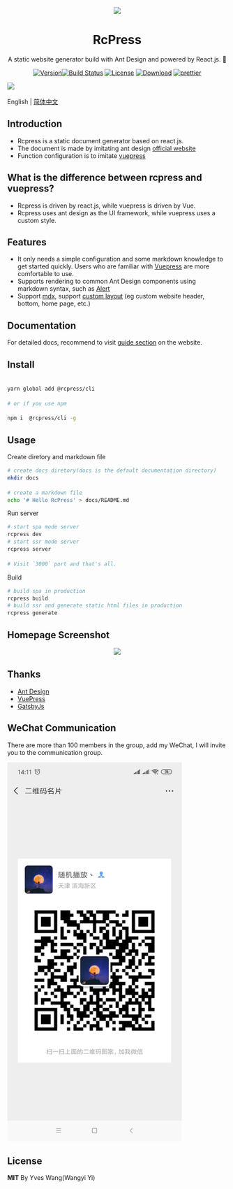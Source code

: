  <p align="center"><a href="https://www.yvescoding.com/rcpress/"><img width="100" src="https://www.yvescoding.com/rcpress/favicon.png" /></a></p>

<h1 align="center">RcPress</h1>
<p align="center">
A static website generator build with Ant Design and powered by React.js. 🎨
</p>
<p align="center">
  <a href="https://www.npmjs.com/package/@rcpress/core"><img src="https://img.shields.io/npm/v/@rcpress/core.svg" alt="Version"></a><a href="https://circleci.com/gh/YvesCoding/rcpress/tree/master"><img src="https://circleci.com/gh/YvesCoding/rcpress/tree/master.png?style=shield" alt="Build Status"></a> 
  <a href="https://www.npmjs.com/package/@rcpress/core"><img src="https://img.shields.io/npm/l/@rcpress/core.svg" alt="License"></a>
<a href="https://www.npmjs.com/package/@rcpress/core"><img src="https://img.shields.io/npm/dm/@rcpress/core.svg" alt="Download"></a>
<a href="https://github.com/YvesCoding/rcpress"><img src="https://img.shields.io/badge/code_style-prettier-ff69b4.svg?style=flat-square" alt="prettier"></a>
</p>

[![](https://github.com/wangyi7099/pictureCdn/blob/master/allPic/rcpress/screenshot-readme.png?raw=true)](https://www.yvescoding.com/rcpress/)

English | [简体中文](./README-zh_CN.md)

## Introduction

- Rcpress is a static document generator based on react.js.
- The document is made by imitating ant design [official website](https://ant.design/)
- Function configuration is to imitate [vuepress](https://vuepress.vuejs.org/)

## What is the difference between rcpress and vuepress?

- Rcpress is driven by react.js, while vuepress is driven by Vue.
- Rcpress uses ant design as the UI framework, while vuepress uses a custom style.

## Features

- It only needs a simple configuration and some markdown knowledge to get started quickly. Users who are familiar with [Vuepress](https://rcpress.vuejs.org/) are more comfortable to use.
- Supports rendering to common Ant Design components using markdown syntax, such as [Alert](https://www.yvescoding.com/rcpress/guide/markdown#prompt-box)
- Support [mdx](https://github.com/mdx-js/mdx), support [custom layout](https://www.yvescoding.com/rcpress/guide/theme#custom-layout) (eg custom website header, bottom, home page, etc.)

## Documentation

For detailed docs, recommend to visit [guide section](https://www.yvescoding.com/rcpress/guide/getting-started) on the website.

## Install

```bash

yarn global add @rcpress/cli

# or if you use npm

npm i  @rcpress/cli -g

```

## Usage

Create diretory and markdown file

```bash
# create docs diretory(docs is the default documentation directory)
mkdir docs

# create a markdown file
echo '# Hello RcPress' > docs/README.md

```

Run server

```bash
# start spa mode server
rcpress dev
# start ssr mode server
rcpress server

# Visit `3000` port and that's all.
```

Build

```bash
# build spa in production
rcpress build
# build ssr and generate static html files in production
rcpress generate
```

## Homepage Screenshot

<p align="center">
<img src="https://www.yvescoding.com/rcpress/screenshot.png" width="700" />
</p>

## Thanks

- [Ant Design](https://ant.design/)
- [VuePress](https://rcpress.vuejs.org/)
- [GatsbyJs](https://www.gatsbyjs.org/)

## WeChat Communication

There are more than 100 members in the group, add my WeChat, I will invite you to the communication group.

 <img src="https://github.com/wangyi7099/pictureCdn/blob/master/allPic/vuescroll/wx.png?raw=true" width="400" alt="Demo" style="max-width:100%;">

## License

**MIT** By Yves Wang(Wangyi Yi)
